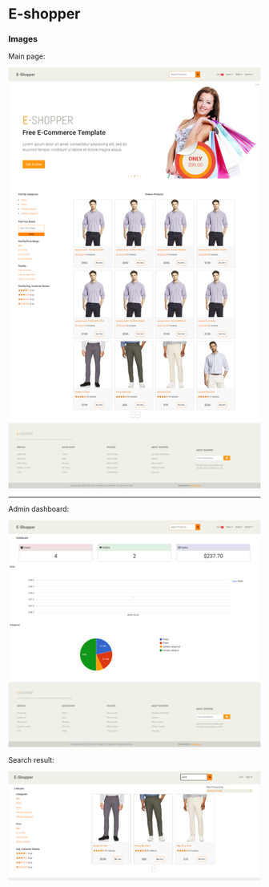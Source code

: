 # E-shopper
### Images

Main page:

![](https://github.com/azmir849/E-Saviing/blob/master/e-saving/Screenshots/admin%20home.png?raw=true)

----
Admin dashboard:

![](https://github.com/azmir849/E-Saviing/blob/master/e-saving/Screenshots/admin%20dashboard.png?raw=true)


Search result:

![](https://github.com/azmir849/E-Saviing/blob/master/e-saving/Screenshots/search.png?raw=true)
